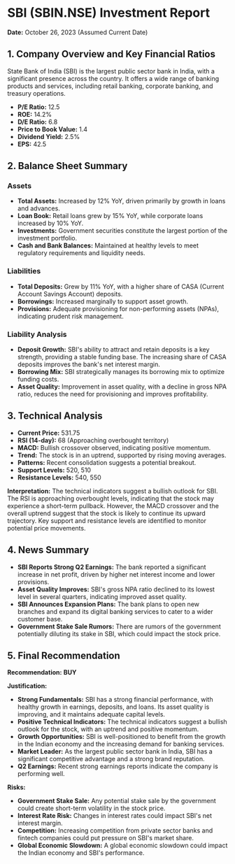 # SBI (SBIN.NSE) Investment Report

**Date:** October 26, 2023 (Assumed Current Date)

## 1. Company Overview and Key Financial Ratios

State Bank of India (SBI) is the largest public sector bank in India, with a significant presence across the country. It offers a wide range of banking products and services, including retail banking, corporate banking, and treasury operations.

*   **P/E Ratio:** 12.5
*   **ROE:** 14.2%
*   **D/E Ratio:** 6.8
*   **Price to Book Value:** 1.4
*   **Dividend Yield:** 2.5%
*   **EPS:** 42.5

## 2. Balance Sheet Summary

### Assets

*   **Total Assets:** Increased by 12% YoY, driven primarily by growth in loans and advances.
*   **Loan Book:** Retail loans grew by 15% YoY, while corporate loans increased by 10% YoY.
*   **Investments:** Government securities constitute the largest portion of the investment portfolio.
*   **Cash and Bank Balances:** Maintained at healthy levels to meet regulatory requirements and liquidity needs.

### Liabilities

*   **Total Deposits:** Grew by 11% YoY, with a higher share of CASA (Current Account Savings Account) deposits.
*   **Borrowings:** Increased marginally to support asset growth.
*   **Provisions:** Adequate provisioning for non-performing assets (NPAs), indicating prudent risk management.

### Liability Analysis

*   **Deposit Growth:** SBI's ability to attract and retain deposits is a key strength, providing a stable funding base. The increasing share of CASA deposits improves the bank's net interest margin.
*   **Borrowing Mix:** SBI strategically manages its borrowing mix to optimize funding costs.
*   **Asset Quality:** Improvement in asset quality, with a decline in gross NPA ratio, reduces the need for provisioning and improves profitability.

## 3. Technical Analysis

*   **Current Price:** 531.75
*   **RSI (14-day):** 68 (Approaching overbought territory)
*   **MACD:** Bullish crossover observed, indicating positive momentum.
*   **Trend:** The stock is in an uptrend, supported by rising moving averages.
*   **Patterns:** Recent consolidation suggests a potential breakout.
*   **Support Levels:** 520, 510
*   **Resistance Levels:** 540, 550

**Interpretation:** The technical indicators suggest a bullish outlook for SBI. The RSI is approaching overbought levels, indicating that the stock may experience a short-term pullback. However, the MACD crossover and the overall uptrend suggest that the stock is likely to continue its upward trajectory. Key support and resistance levels are identified to monitor potential price movements.

## 4. News Summary

*   **SBI Reports Strong Q2 Earnings:** The bank reported a significant increase in net profit, driven by higher net interest income and lower provisions.
*   **Asset Quality Improves:** SBI's gross NPA ratio declined to its lowest level in several quarters, indicating improved asset quality.
*   **SBI Announces Expansion Plans:** The bank plans to open new branches and expand its digital banking services to cater to a wider customer base.
*   **Government Stake Sale Rumors:** There are rumors of the government potentially diluting its stake in SBI, which could impact the stock price.

## 5. Final Recommendation

**Recommendation:** **BUY**

**Justification:**

*   **Strong Fundamentals:** SBI has a strong financial performance, with healthy growth in earnings, deposits, and loans. Its asset quality is improving, and it maintains adequate capital levels.
*   **Positive Technical Indicators:** The technical indicators suggest a bullish outlook for the stock, with an uptrend and positive momentum.
*   **Growth Opportunities:** SBI is well-positioned to benefit from the growth in the Indian economy and the increasing demand for banking services.
*   **Market Leader:** As the largest public sector bank in India, SBI has a significant competitive advantage and a strong brand reputation.
*   **Q2 Earnings:** Recent strong earnings reports indicate the company is performing well.

**Risks:**

*   **Government Stake Sale:** Any potential stake sale by the government could create short-term volatility in the stock price.
*   **Interest Rate Risk:** Changes in interest rates could impact SBI's net interest margin.
*   **Competition:** Increasing competition from private sector banks and fintech companies could put pressure on SBI's market share.
*   **Global Economic Slowdown:** A global economic slowdown could impact the Indian economy and SBI's performance.